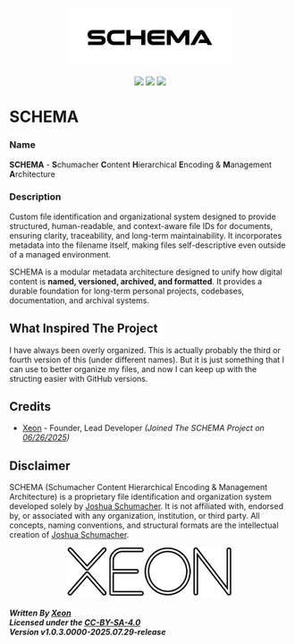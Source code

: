 <p align="center" href="https://github.com/JSSchumacher/joshuaschumacher.com">
  <img width="300" src="https://github.com/JSSchumacher/SCHEMA/blob/main/images/SCHEMA%203x1.png?raw=true" />
</p>

<p align="center">
  <img align="center" src="https://img.shields.io/github/package-json/v/JSSchumacher/SCHEMA">
  <img align="center" src="https://img.shields.io/github/license/JSSchumacher/SCHEMA">
  <img align="center" src="https://img.shields.io/github/last-commit/JSSchumacher/SCHEMA">
</p>

# SCHEMA
### Name
**SCHEMA** - **S**chumacher **C**ontent **H**ierarchical **E**ncoding & **M**anagement **A**rchitecture

### Description
Custom file identification and organizational system designed to provide structured, human-readable, and context-aware file IDs for documents, ensuring clarity, traceability, and long-term maintainability. It incorporates metadata into the filename itself, making files self-descriptive even outside of a managed environment.

SCHEMA is a modular metadata architecture designed to unify how digital content is **named, versioned, archived, and formatted**. It provides a durable foundation for long-term personal projects, codebases, documentation, and archival systems.

## What Inspired The Project
I have always been overly organized. This is actually probably the third or fourth version of this (under different names). But it is just something that I can use to better organize my files, and now I can keep up with the structing easier with GitHub versions.

## Credits
- [Xeon](https://github.com/JSSchumacher) - Founder, Lead Developer *(Joined The SCHEMA Project on <ins>06/26/2025</ins>)*

## Disclaimer

SCHEMA (Schumacher Content Hierarchical Encoding & Management Architecture) is a proprietary file identification and organization system developed solely by [Joshua Schumacher](https://www.joshuaschumacher.com). It is not affiliated with, endorsed by, or associated with any organization, institution, or third party. All concepts, naming conventions, and structural formats are the intellectual creation of [Joshua Schumacher](https://www.joshuaschumacher.com).

<p align="center" href="https:/https://github.com/JSSchumacher"> 
  <img width="300" src="https://raw.githubusercontent.com/JSSchumacher/JSS-Embeds/main/Images/Xeon/Transparent/Word/XEON%20Outline.png" />
</p>

##### Written By [Xeon](https://github.com/JSSchumacher) <br> Licensed under the [CC-BY-SA-4.0](https://github.com/JSSchumacher/SCHEMA/blob/main/LICENSE) <br> Version v1.0.3.0000-2025.07.29-release